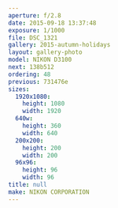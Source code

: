 ```yaml
---
aperture: f/2.8
date: 2015-09-18 13:37:48
exposure: 1/1000
file: DSC_1321
gallery: 2015-autumn-holidays
layout: gallery-photo
model: NIKON D3100
next: 138b512
ordering: 48
previous: 731476e
sizes:
  1920x1080:
    height: 1080
    width: 1920
  640w:
    height: 360
    width: 640
  200x200:
    height: 200
    width: 200
  96x96:
    height: 96
    width: 96
title: null
make: NIKON CORPORATION
---
```

